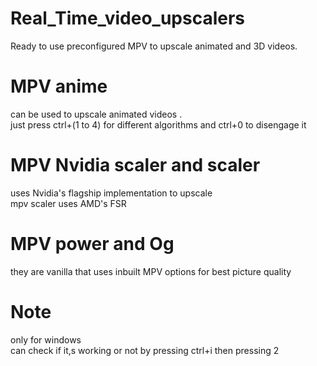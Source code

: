 # Real_Time_video_upscalers
Ready to use preconfigured  MPV to upscale animated and 3D videos.
# MPV anime
can be used to upscale animated videos .<br />
just press ctrl+(1 to 4) for different algorithms and ctrl+0 to disengage it
# MPV Nvidia scaler and scaler
uses Nvidia's flagship implementation to upscale <br />
mpv scaler uses AMD's FSR
# MPV power and Og
they are vanilla that uses inbuilt MPV options for best picture quality
# Note
only for windows <br />
can check if it,s working or not by pressing ctrl+i then pressing 2
